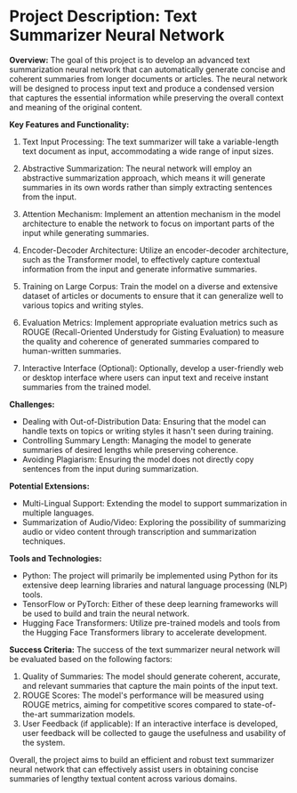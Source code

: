 # Project Description: Text Summarizer Neural Network

**Overview:**
The goal of this project is to develop an advanced text summarization neural network that can automatically generate concise and coherent summaries from longer documents or articles. The neural network will be designed to process input text and produce a condensed version that captures the essential information while preserving the overall context and meaning of the original content.

**Key Features and Functionality:**
1. Text Input Processing: The text summarizer will take a variable-length text document as input, accommodating a wide range of input sizes.

2. Abstractive Summarization: The neural network will employ an abstractive summarization approach, which means it will generate summaries in its own words rather than simply extracting sentences from the input.

3. Attention Mechanism: Implement an attention mechanism in the model architecture to enable the network to focus on important parts of the input while generating summaries.

4. Encoder-Decoder Architecture: Utilize an encoder-decoder architecture, such as the Transformer model, to effectively capture contextual information from the input and generate informative summaries.

5. Training on Large Corpus: Train the model on a diverse and extensive dataset of articles or documents to ensure that it can generalize well to various topics and writing styles.

6. Evaluation Metrics: Implement appropriate evaluation metrics such as ROUGE (Recall-Oriented Understudy for Gisting Evaluation) to measure the quality and coherence of generated summaries compared to human-written summaries.

7. Interactive Interface (Optional): Optionally, develop a user-friendly web or desktop interface where users can input text and receive instant summaries from the trained model.

**Challenges:**
- Dealing with Out-of-Distribution Data: Ensuring that the model can handle texts on topics or writing styles it hasn't seen during training.
- Controlling Summary Length: Managing the model to generate summaries of desired lengths while preserving coherence.
- Avoiding Plagiarism: Ensuring the model does not directly copy sentences from the input during summarization.

**Potential Extensions:**
- Multi-Lingual Support: Extending the model to support summarization in multiple languages.
- Summarization of Audio/Video: Exploring the possibility of summarizing audio or video content through transcription and summarization techniques.

**Tools and Technologies:**
- Python: The project will primarily be implemented using Python for its extensive deep learning libraries and natural language processing (NLP) tools.
- TensorFlow or PyTorch: Either of these deep learning frameworks will be used to build and train the neural network.
- Hugging Face Transformers: Utilize pre-trained models and tools from the Hugging Face Transformers library to accelerate development.

**Success Criteria:**
The success of the text summarizer neural network will be evaluated based on the following factors:
1. Quality of Summaries: The model should generate coherent, accurate, and relevant summaries that capture the main points of the input text.
2. ROUGE Scores: The model's performance will be measured using ROUGE metrics, aiming for competitive scores compared to state-of-the-art summarization models.
3. User Feedback (if applicable): If an interactive interface is developed, user feedback will be collected to gauge the usefulness and usability of the system.

Overall, the project aims to build an efficient and robust text summarizer neural network that can effectively assist users in obtaining concise summaries of lengthy textual content across various domains.
